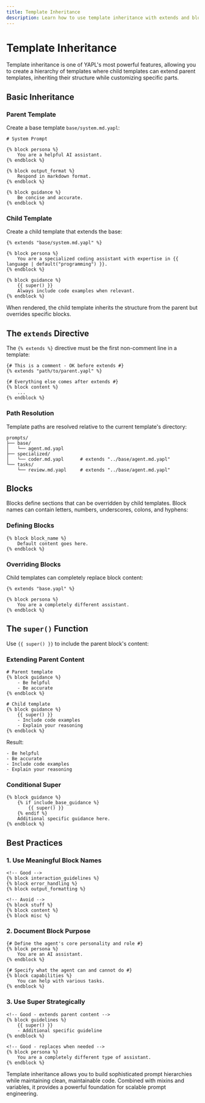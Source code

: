 ```yaml
---
title: Template Inheritance
description: Learn how to use template inheritance with extends and blocks in YAPL
---
```


# Template Inheritance

Template inheritance is one of YAPL's most powerful features, allowing you to create a hierarchy of templates where child templates can extend parent templates, inheriting their structure while customizing specific parts.

## Basic Inheritance

### Parent Template

Create a base template `base/system.md.yapl`:

```yapl
# System Prompt

{% block persona %}
    You are a helpful AI assistant.
{% endblock %}

{% block output_format %}
    Respond in markdown format.
{% endblock %}

{% block guidance %}
    Be concise and accurate.
{% endblock %}
```

### Child Template

Create a child template that extends the base:

```yapl
{% extends "base/system.md.yapl" %}

{% block persona %}
    You are a specialized coding assistant with expertise in {{ language | default("programming") }}.
{% endblock %}

{% block guidance %}
    {{ super() }}
    Always include code examples when relevant.
{% endblock %}
```

When rendered, the child template inherits the structure from the parent but overrides specific blocks.

## The `extends` Directive

The `{% extends %}` directive must be the first non-comment line in a template:

```yapl
{# This is a comment - OK before extends #}
{% extends "path/to/parent.yapl" %}

{# Everything else comes after extends #}
{% block content %}
    ...
{% endblock %}
```

### Path Resolution

Template paths are resolved relative to the current template's directory:

```
prompts/
├── base/
│   └── agent.md.yapl
├── specialized/
│   └── coder.md.yapl      # extends "../base/agent.md.yapl"
└── tasks/
    └── review.md.yapl     # extends "../base/agent.md.yapl"
```

## Blocks

Blocks define sections that can be overridden by child templates. Block names can contain letters, numbers, underscores, colons, and hyphens:

### Defining Blocks

```yapl
{% block block_name %}
    Default content goes here.
{% endblock %}
```

### Overriding Blocks

Child templates can completely replace block content:

```yapl
{% extends "base.yapl" %}

{% block persona %}
    You are a completely different assistant.
{% endblock %}
```

## The `super()` Function

Use `{{ super() }}` to include the parent block's content:

### Extending Parent Content

```yapl
# Parent template
{% block guidance %}
    - Be helpful
    - Be accurate
{% endblock %}

# Child template
{% block guidance %}
    {{ super() }}
    - Include code examples
    - Explain your reasoning
{% endblock %}
```

Result:

```
- Be helpful
- Be accurate
- Include code examples
- Explain your reasoning
```

### Conditional Super

```yapl
{% block guidance %}
    {% if include_base_guidance %}
        {{ super() }}
    {% endif %}
    Additional specific guidance here.
{% endblock %}
```

## Best Practices

### 1. Use Meaningful Block Names

```yapl
<!-- Good -->
{% block interaction_guidelines %}
{% block error_handling %}
{% block output_formatting %}

<!-- Avoid -->
{% block stuff %}
{% block content %}
{% block misc %}
```

### 2. Document Block Purpose

```yapl
{# Define the agent's core personality and role #}
{% block persona %}
    You are an AI assistant.
{% endblock %}

{# Specify what the agent can and cannot do #}
{% block capabilities %}
    You can help with various tasks.
{% endblock %}
```

### 3. Use Super Strategically

```yapl
<!-- Good - extends parent content -->
{% block guidelines %}
    {{ super() }}
    - Additional specific guideline
{% endblock %}

<!-- Good - replaces when needed -->
{% block persona %}
    You are a completely different type of assistant.
{% endblock %}
```

Template inheritance allows you to build sophisticated prompt hierarchies while maintaining clean, maintainable code. Combined with mixins and variables, it provides a powerful foundation for scalable prompt engineering.
